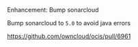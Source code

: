 Enhancement: Bump sonarcloud

Bump sonarcloud to `5.0` to avoid java errors

https://github.com/owncloud/ocis/pull/6961
